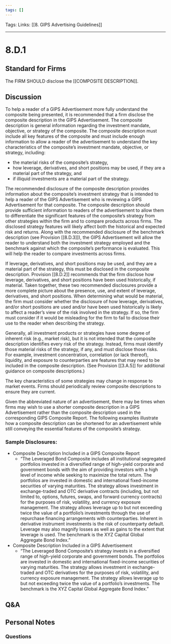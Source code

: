 ```yaml
---
tags: []
---
```

Tags:
Links: [[8. GIPS Advertising Guidelines]]
___
# 8.D.1
## Standard for Firms
The FIRM SHOULD disclose the [[COMPOSITE DESCRIPTION]].
## Discussion
To help a reader of a GIPS Advertisement more fully understand the composite being presented, it is recommended that a firm disclose the composite description in the GIPS Advertisement. The composite description is general information regarding the investment mandate, objective, or strategy of the composite. The composite description must include all key features of the composite and must include enough information to allow a reader of the advertisement to understand the key characteristics of the composite’s investment mandate, objective, or strategy, including:
- the material risks of the composite’s strategy,
- how leverage, derivatives, and short positions may be used, if they are a material part of the strategy, and
- if illiquid investments are a material part of the strategy.

The recommended disclosure of the composite description provides information about the composite’s investment strategy that is intended to help a reader of the GIPS Advertisement who is reviewing a GIPS Advertisement for that composite. The composite description should provide sufficient information to readers of the advertisement to allow them to differentiate the significant features of the composite’s strategy from other strategies within the firm and to compare products across firms. The disclosed strategy features will likely affect both the historical and expected risk and returns. Along with the recommended disclosure of the benchmark description (see Provision [[8.D.3]]), the GIPS Advertisement will allow the reader to understand both the investment strategy employed and the benchmark against which the composite’s performance is evaluated. This will help the reader to compare investments across firms.

If leverage, derivatives, and short positions may be used, and they are a material part of the strategy, this must be disclosed in the composite description. Provision [[8.D.2]] recommends that the firm disclose how leverage, derivatives, and short positions have been used historically, if material. Taken together, these two recommended disclosures provide a more complete picture about the presence, use, and extent of leverage, derivatives, and short positions. When determining what would be material, the firm must consider whether the disclosure of how leverage, derivatives, and/or short positions are used and/or have been used historically is likely to affect a reader’s view of the risk involved in the strategy. If so, the firm must consider if it would be misleading for the firm to fail to disclose their use to the reader when describing the strategy.

Generally, all investment products or strategies have some degree of inherent risk (e.g., market risk), but it is not intended that the composite description identifies every risk of the strategy. Instead, firms must identify those material risks of the strategy, if any, and must disclose those risks. For example, investment concentration, correlation (or lack thereof), liquidity, and exposure to counterparties are features that may need to be included in the composite description. (See Provision [[3.A.5]] for additional guidance on composite descriptions.)

The key characteristics of some strategies may change in response to market events. Firms should periodically review composite descriptions to ensure they are current.

Given the abbreviated nature of an advertisement, there may be times when firms may wish to use a shorter composite description in a GIPS Advertisement rather than the composite description used in the corresponding GIPS Composite Report. The following examples illustrate how a composite description can be shortened for an advertisement while still conveying the essential features of the composite’s strategy.
### Sample Disclosures:
- Composite Description Included in a GIPS Composite Report
	- “The Leveraged Bond Composite includes all institutional segregated portfolios invested in a diversified range of high-yield corporate and government bonds with the aim of providing investors with a high level of income while seeking to maximize the total return. The portfolios are invested in domestic and international fixed-income securities of varying maturities. The strategy allows investment in exchange-traded and OTC derivative contracts (including, but not limited to, options, futures, swaps, and forward currency contracts) for the purposes of risk, volatility, and currency exposure management. The strategy allows leverage up to but not exceeding twice the value of a portfolio’s investments through the use of repurchase financing arrangements with counterparties. Inherent in derivative instrument investments is the risk of counterparty default. Leverage may also magnify losses as well as gains to the extent that leverage is used. The benchmark is the XYZ Capital Global Aggregate Bond Index.”
- Composite Description Included in a GIPS Advertisement
	- “The Leveraged Bond Composite’s strategy invests in a diversified range of high-yield corporate and government bonds. The portfolios are invested in domestic and international fixed-income securities of varying maturities. The strategy allows investment in exchange-traded and OTC derivatives for the purposes of risk, volatility, and currency exposure management. The strategy allows leverage up to but not exceeding twice the value of a portfolio’s investments. The benchmark is the XYZ Capital Global Aggregate Bond Index.”
## Q&A

## Personal Notes

### Questions
